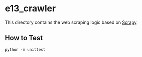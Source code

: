 # e13_crawler

This directory contains the web scraping logic based on [Scrapy](https://scrapy.org/).

## How to Test

```
python -m unittest
```
